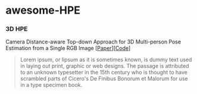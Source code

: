 # awesome-HPE

### 3D HPE

Camera Distance-aware Top-down Approach for 3D Multi-person Pose Estimation from a Single RGB Image [[Paper](https://arxiv.org/abs/1907.11346v2)][[Code](https://github.com/mks0601/3DMPPE_POSENET_RELEASE)]

> Lorem ipsum, or lipsum as it is sometimes known, is dummy text used in laying out print, graphic or web designs. The passage is attributed to an unknown typesetter in the 15th century who is thought to have scrambled parts of Cicero's De Finibus Bonorum et Malorum for use in a type specimen book.
##

